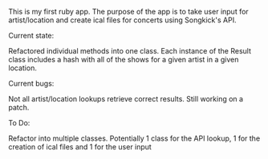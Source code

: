 This is my first ruby app. The purpose of the app is to take user input for artist/location and create ical files for concerts using Songkick's API. 

Current state:

Refactored individual methods into one class. Each instance of the Result class includes a hash with all of the shows for a given artist in a given location. 

Current bugs:

Not all artist/location lookups retrieve correct results. Still working on a patch. 

To Do:

Refactor into multiple classes. Potentially 1 class for the API lookup, 1 for the creation of ical files and 1 for the user input
